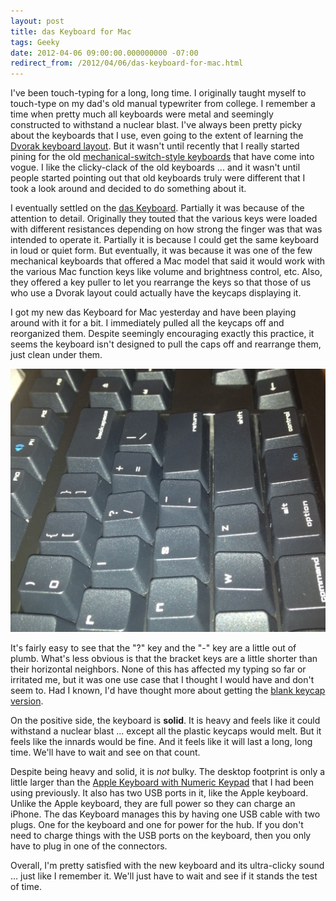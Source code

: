 ```yaml
---
layout: post
title: das Keyboard for Mac
tags: Geeky
date: 2012-04-06 09:00:00.000000000 -07:00
redirect_from: /2012/04/06/das-keyboard-for-mac.html
---
```


I've been touch-typing for a long, long time.  I originally taught myself to touch-type on my dad's old manual typewriter from college.  I remember a time when pretty much all keyboards were metal and seemingly constructed to withstand a nuclear blast.  I've always been pretty picky about the keyboards that I use, even going to the extent of learning the [Dvorak keyboard layout](http://en.wikipedia.org/wiki/Dvorak_Simplified_Keyboard).  But it wasn't until recently that I really started pining for the old [mechanical-switch-style keyboards](http://en.wikipedia.org/wiki/Keyboard_technology#Mechanical-switch_keyboard) that have come into vogue.  I like the clicky-clack of the old keyboards ... and it wasn't until people started pointing out that old keyboards truly were different that I took a look around and decided to do something about it.

I eventually settled on the [das Keyboard](http://www.daskeyboard.com).  Partially it was because of the attention to detail.  Originally they touted that the various keys were loaded with different resistances depending on how strong the finger was that was intended to operate it.  Partially it is because I could get the same keyboard in loud or quiet form.  But eventually, it was because it was one of the few mechanical keyboards that offered a Mac model that said it would work with the various Mac function keys like volume and brightness control, etc.  Also, they offered a key puller to let you rearrange the keys so that those of us who use a Dvorak layout could actually have the keycaps displaying it.

I got my new das Keyboard for Mac yesterday and have been playing around with it for a bit.  I immediately pulled all the keycaps off and reorganized them.  Despite seemingly encouraging exactly this practice, it seems the keyboard isn't designed to pull the caps off and rearrange them, just clean under them.

![das Keyboard for Mac](/images/IMG_0275.jpg)

It's fairly easy to see that the "?" key and the "-" key are a little out of plumb.  What's less obvious is that the bracket keys are a little shorter than their horizontal neighbors.  None of this has affected my typing so far or irritated me, but it was one use case that I thought I would have and don't seem to.  Had I known, I'd have thought more about getting the [blank keycap version](http://www.daskeyboard.com/model-s-ultimate/).

On the positive side, the keyboard is **solid**.  It is heavy and feels like it could withstand a nuclear blast ... except all the plastic keycaps would melt.  But it feels like the innards would be fine.  And it feels like it will last a long, long time.  We'll have to wait and see on that count.

Despite being heavy and solid, it is *not* bulky.  The desktop footprint is only a little larger than the [Apple Keyboard with Numeric Keypad](http://store.apple.com/us/product/MB110LL/B/apple-keyboard-with-numeric-keypad-english-usa) that I had been using previously.  It also has two USB ports in it, like the Apple keyboard.  Unlike the Apple keyboard, they are full power so they can charge an iPhone.  The das Keyboard manages this by having one USB cable with two plugs.  One for the keyboard and one for power for the hub.  If you don't need to charge things with the USB ports on the keyboard, then you only have to plug in one of the connectors.

Overall, I'm pretty satisfied with the new keyboard and its ultra-clicky sound ... just like I remember it.  We'll just have to wait and see if it stands the test of time.
